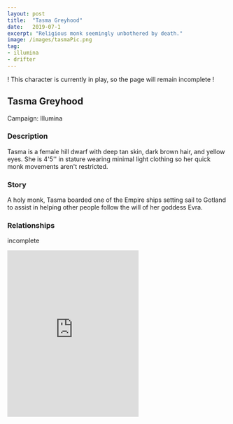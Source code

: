 ```yaml
---
layout: post
title:  "Tasma Greyhood"
date:   2019-07-1
excerpt: "Religious monk seemingly unbothered by death."
image: /images/tasmaPic.png
tag:
- illumina
- drifter
---
```


! This character is currently in play, so the page will remain incomplete !

## Tasma Greyhood

Campaign: Illumina

### Description
Tasma is a female hill dwarf with deep tan skin, dark brown hair, and yellow eyes. She is 4'5'' in stature wearing minimal light clothing so her quick monk movements aren't restricted.

### Story
A holy monk, Tasma boarded one of the Empire ships setting sail to Gotland to assist in helping other people follow the will of her goddess Evra.

### Relationships
incomplete

<iframe src="https://open.spotify.com/embed/playlist/6ogJSJvJRc4N50cP7JDCaV" width="300" height="380" frameborder="0" allowtransparency="true" allow="encrypted-media"></iframe>
